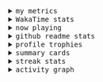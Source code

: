 <details>
  <summary>
    <samp>my metrics</samp>
  </summary>
  <br>

  ![🐳](https://github.com/kkhys/kkhys/blob/main/github-metrics.svg)
</details>

<details>
  <summary>
    <samp>WakaTime stats</samp>
  </summary>
  <br>

<!--START_SECTION:waka-->
![Code Time](http://img.shields.io/badge/Code%20Time-7%2C692%20hrs%2040%20mins-blue)

**🐱 My GitHub Data** 

> 📦 6.0 MB Used in GitHub's Storage 
 > 
> 🏆 2,812 Contributions in the Year 2025
 > 
> 💼 Opted to Hire
 > 
> 📜 19 Public Repositories 
 > 
> 🔑 26 Private Repositories 
 > 
**I'm an Early 🐤** 

```text
🌞 Morning                10024 commits       ███████░░░░░░░░░░░░░░░░░░   26.37 % 
🌆 Daytime                10577 commits       ███████░░░░░░░░░░░░░░░░░░   27.82 % 
🌃 Evening                14951 commits       ██████████░░░░░░░░░░░░░░░   39.33 % 
🌙 Night                  2467 commits        ██░░░░░░░░░░░░░░░░░░░░░░░   06.49 % 
```
📅 **I'm Most Productive on Sunday** 

```text
Monday                   4931 commits        ███░░░░░░░░░░░░░░░░░░░░░░   12.97 % 
Tuesday                  5619 commits        ████░░░░░░░░░░░░░░░░░░░░░   14.78 % 
Wednesday                5447 commits        ████░░░░░░░░░░░░░░░░░░░░░   14.33 % 
Thursday                 5503 commits        ████░░░░░░░░░░░░░░░░░░░░░   14.47 % 
Friday                   5393 commits        ████░░░░░░░░░░░░░░░░░░░░░   14.19 % 
Saturday                 4953 commits        ███░░░░░░░░░░░░░░░░░░░░░░   13.03 % 
Sunday                   6173 commits        ████░░░░░░░░░░░░░░░░░░░░░   16.24 % 
```


📊 **This Week I Spent My Time On** 

```text
🕑︎ Time Zone: Asia/Tokyo

💬 Programming Languages: 
Other                    29 hrs 54 mins      █████████████░░░░░░░░░░░░   52.38 % 
TypeScript               15 hrs 54 mins      ███████░░░░░░░░░░░░░░░░░░   27.87 % 
Markdown                 5 hrs 23 mins       ██░░░░░░░░░░░░░░░░░░░░░░░   09.45 % 
Astro                    2 hrs 48 mins       █░░░░░░░░░░░░░░░░░░░░░░░░   04.92 % 
JSON                     1 hr 26 mins        █░░░░░░░░░░░░░░░░░░░░░░░░   02.54 % 

🔥 Editors: 
Chrome                   40 hrs 19 mins      ██████████████████░░░░░░░   70.62 % 
WebStorm                 16 hrs 46 mins      ███████░░░░░░░░░░░░░░░░░░   29.38 % 

💻 Operating System: 
Mac                      57 hrs 5 mins       █████████████████████████   100.00 % 
```


 Last Updated on 2025/10/13 18:56:36 UTC
<!--END_SECTION:waka-->
</details>

<details>
  <summary>
    <samp>now playing</samp>
  </summary>
  <br>

  [![🐟](https://spotify-github-profile.kittinanx.com/api/view?uid=31bo5yuxjgmecenqavrcmndnpt2m&cover_image=true&theme=default&show_offline=true&background_color=121212&interchange=false&bar_color_cover=false&bar_color=58c454)](https://github.com/kittinan/spotify-github-profile)
</details>

<details>
  <summary>
    <samp>github readme stats</samp>
  </summary>
  <br>

  <div> 
    <img alt="🐠" src="https://github-readme-stats.vercel.app/api?username=kkhys&count_private=true&show_icons=true&theme=dark&include_all_commits=true" />
    <img alt="🐟" src="https://github-readme-stats.vercel.app/api/top-langs/?username=kkhys&layout=compact&theme=dark&langs_count=10&hide=HTML,CSS,SCSS" />
  </div>
</details>

<details>
  <summary>
    <samp>profile trophies</samp>
  </summary>
  <br>

  [![🐬](https://github-profile-trophy.vercel.app/?username=kkhys&rank=SECRET,SSS,SS,S,AAA,AA,A&theme=darkhub&row=1&margin-w=10&no-bg=true)](https://github.com/ryo-ma/github-profile-trophy)
</details>

<details>
  <summary>
    <samp>summary cards</samp>
  </summary>
  <br>

  [![🐋](https://github-profile-summary-cards.vercel.app/api/cards/profile-details?username=kkhys&theme=github_dark)](https://github.com/vn7n24fzkq/github-profile-summary-cards)
  [![🦑](https://github-profile-summary-cards.vercel.app/api/cards/repos-per-language?username=kkhys&theme=github_dark)](https://github.com/vn7n24fzkq/github-profile-summary-cards)
  [![🦭](https://github-profile-summary-cards.vercel.app/api/cards/most-commit-language?username=kkhys&theme=github_dark)](https://github.com/vn7n24fzkq/github-profile-summary-cards)
  [![🦀](https://github-profile-summary-cards.vercel.app/api/cards/stats?username=kkhys&theme=github_dark)](https://github.com/vn7n24fzkq/github-profile-summary-cards)
  [![🦈](https://github-profile-summary-cards.vercel.app/api/cards/productive-time?username=kkhys&theme=github_dark)](https://github.com/vn7n24fzkq/github-profile-summary-cards)
</details>

<details>
  <summary>
    <samp>streak stats</samp>
  </summary>
  <br>

  [![🐠](https://github-readme-streak-stats.herokuapp.com?user=kkhys&theme=dark)](https://github.com/DenverCoder1/github-readme-streak-stats)
</details>

<details>
  <summary>
    <samp>activity graph</samp>
  </summary>
  <br>

  [![🐡](https://github-readme-activity-graph.vercel.app/graph?username=kkhys&theme=xcode)](https://github.com/ashutosh00710/github-readme-activity-graph)
</details>
